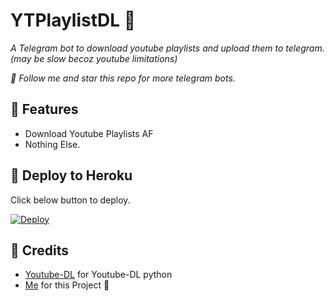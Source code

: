 # YTPlaylistDL 📛
_A Telegram bot to download youtube playlists and upload them to telegram. (may be slow becoz youtube limitations)_

_🎯 Follow me and star this repo for more telegram bots._

## 📌 Features
- Download Youtube Playlists AF
- Nothing Else.

## 📌 Deploy to Heroku
Click below button to deploy.

[![Deploy](https://www.herokucdn.com/deploy/button.svg)](https://heroku.com/deploy?template=https://github.com/AnjanaMadu/YTPlaylistDL)

## 📌 Credits
- [Youtube-DL](https://youtube-dl.org) for Youtube-DL python
- [Me](https://github.com/AnjanaMadu) for this Project 🤪
